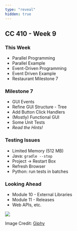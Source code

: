 ```yaml
---
type: "reveal"
hidden: true
---
```

<section>
	<h2>CC 410 - Week 9</h2>
</section>
<section>
	<h3>This Week</h3>
	<ul>
		<li>Parallel Programming</li>
		<li>Parallel Example</li>
		<li>Event-Driven Programming</li>
		<li>Event Driven Example</li>
		<li>Restaurant Milestone 7</li>
	</ul>
</section>
<section>
	<h3>Milestone 7</h3>
	<ul>
		<li>GUI Events</li>
		<li>Refine GUI Structure - Tree</li>
		<li>Add Button Click Handlers</li>
		<li>(Mostly) Functional GUI</li>
		<li>Some Unit Tests</li>
		<li><i>Read the Hints!</i></li>
	</ul>
</section>
<section>
	<h3>Testing Issues</h3>
	<ul>
		<li>Limited Memory (512 MB)</li>
		<li>Java: <code>gradle --stop</code></li>
		<li>Project -> Restart Box</li>
		<li>Refresh Browser</li>
		<li>Python: run tests in batches</li>
	</ul> 
</section>
<section>
	<h3>Looking Ahead</h3>
	<ul>
		<li>Module 10 - External Libraries</li>
		<li>Module 11 - Releases</li>
		<li>Web APIs, etc.</li>
	</ul>
</section>
<section>
	<img class="plain stretch" src="https://media.giphy.com/media/QXDqh31t4oNCxVs6m1/source.gif">
	<p class="imagecredit">Image Credit: <a href="https://giphy.com/gifs/memecandy-QXDqh31t4oNCxVs6m1/media">Giphy</a></p>
</section>